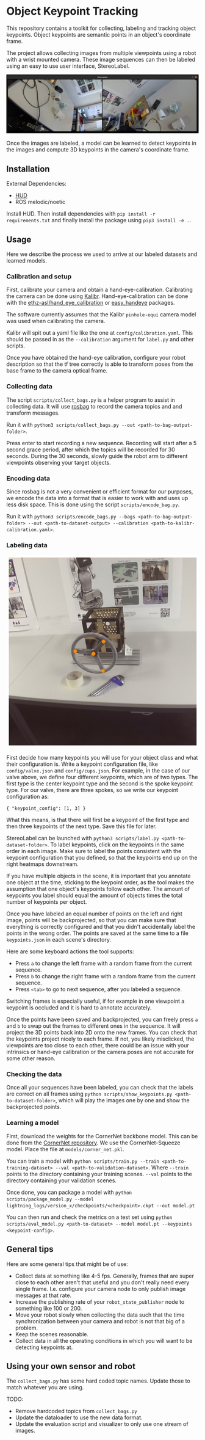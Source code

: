 # Object Keypoint Tracking

This repository contains a toolkit for collecting, labeling and tracking object keypoints. Object keypoints are semantic points in an object's coordinate frame.

The project allows collecting images from multiple viewpoints using a robot with a wrist mounted camera. These image sequences can then be labeled using an easy to use user interface, StereoLabel.

![StereoLabel keypoint labeling](assets/images/stereolabel.jpg)

Once the images are labeled, a model can be learned to detect keypoints in the images and compute 3D keypoints in the camera's coordinate frame.

## Installation

External Dependencies:
- [HUD](https://github.com/ethz-asl/hud)
- ROS melodic/noetic

Install HUD. Then install dependencies with `pip install -r requirements.txt` and finally install the package using `pip3 install -e .`.

## Usage

Here we describe the process we used to arrive at our labeled datasets and learned models.

### Calibration and setup

First, calibrate your camera and obtain a hand-eye-calibration. Calibrating the camera can be done using [Kalibr](https://github.com/ethz-asl/kalibr). Hand-eye-calibration can be done with the [ethz-asl/hand_eye_calibration](https://github.com/ethz-asl/hand_eye_calibration) or [easy_handeye](https://github.com/IFL-CAMP/easy_handeye) packages.

The software currently assumes that the Kalibr `pinhole-equi` camera model was used when calibrating the camera.

Kalibr will spit out a yaml file like the one at `config/calibration.yaml`. This should be passed in as the `--calibration` argument for `label.py` and other scripts.

Once you have obtained the hand-eye calibration, configure your robot description so that the tf tree correctly is able to transform poses from the base frame to the camera optical frame.

### Collecting data

The script `scripts/collect_bags.py` is a helper program to assist in collecting data. It will use [rosbag](http://wiki.ros.org/rosbag) to record the camera topics and and transform messages.

Run it with `python3 scripts/collect_bags.py --out <path-to-bag-output-folder>`.

Press enter to start recording a new sequence. Recording will start after a 5 second grace period, after which the topics will be recorded for 30 seconds. During the 30 seconds, slowly guide the robot arm to different viewpoints observing your target objects.

### Encoding data

Since rosbag is not a very convenient or efficient format for our purposes, we encode the data into a format that is easier to work with and uses up less disk space. This is done using the script `scripts/encode_bag.py`.

Run it with `python3 scripts/encode_bags.py --bags <path-to-bag-output-folder> --out <path-to-dataset-output> --calibration <path-to-kalibr-calibration.yaml>`.

### Labeling data

![Valve](assets/images/valve.jpg)

First decide how many keypoints you will use for your object class and what their configuration is. Write a keypoint configuration file, like `config/valve.json` and `config/cups.json`. For example, in the case of our valve above, we define four different keypoints, which are of two types. The first type is the center keypoint type and the second is the spoke keypoint type. For our valve, there are three spokes, so we write our keypoint configuration as:
```
{ "keypoint_config": [1, 3] }
```
What this means, is that there will first be a keypoint of the first type and then three keypoints of the next type. Save this file for later.

StereoLabel can be launched with `python3 scripts/label.py <path-to-dataset-folder>`. To label keypoints, click on the keypoints in the same order in each image. Make sure to label the points consistent with the keypoint configuration that you defined, so that the keypoints end up on the right heatmaps downstream.

If you have multiple objects in the scene, it is important that you annotate one object at the time, sticking to the keypoint order, as the tool makes the assumption that one object's keypoints follow each other. The amount of keypoints you label should equal the amount of objects times the total number of keypoints per object.

Once you have labeled an equal number of points on the left and right image, points will be backprojected, so that you can make sure that everything is correctly configured and that you didn't accidentally label the points in the wrong order. The points are saved at the same time to a file `keypoints.json` in each scene's directory.

Here are some keyboard actions the tool supports:
- Press `a` to change the left frame with a random frame from the current sequence.
- Press `b` to change the right frame with a random frame from the current sequence.
- Press `<tab>` to go to next sequence, after you labeled a sequence.

Switching frames is especially useful, if for example in one viewpoint a keypoint is occluded and it is hard to annotate accurately.

Once the points have been saved and backprojected, you can freely press `a` and `b` to swap out the frames to different ones in the sequence. It will project the 3D points back into 2D onto the new frames. You can check that the keypoints project nicely to each frame. If not, you likely misclicked, the viewpoints are too close to each other, there could be an issue with your intrinsics or hand-eye calibration or the camera poses are not accurate for some other reason.

### Checking the data

Once all your sequences have been labeled, you can check that the labels are correct on all frames using `python scripts/show_keypoints.py <path-to-dataset-folder>`, which will play the images one by one and show the backprojected points.

### Learning a model

First, download the weights for the CornerNet backbone model. This can be done from the [CornerNet repository](https://github.com/princeton-vl/CornerNet-Lite). We use the CornerNet-Squeeze model. Place the file at `models/corner_net.pkl`.

You can train a model with `python scripts/train.py --train <path-to-training-dataset> --val <path-to-validation-dataset>`. Where `--train` points to the directory containing your training scenes. `--val` points to the directory containing your validation scenes.

Once done, you can package a model with `python scripts/package_model.py --model lightning_logs/version_x/checkpoints/<checkpoint>.ckpt --out model.pt`

You can then run and check the metrics on a test set using `python scripts/eval_model.py <path-to-dataset> --model model.pt --keypoints <keypoint-config>`.

## General tips

Here are some general tips that might be of use:
- Collect data at something like 4-5 fps. Generally, frames that are super close to each other aren't that useful and you don't really need every single frame. I.e. configure your camera node to only publish image messages at that rate.
- Increase the publishing rate of your `robot_state_publisher` node to something like 100 or 200.
- Move your robot slowly when collecting the data such that the time synchronization between your camera and robot is not that big of a problem.
- Keep the scenes reasonable.
- Collect data in all the operating conditions in which you will want to be detecting keypoints at.


## Using your own sensor and robot

The `collect_bags.py` has some hard coded topic names. Update those to match whatever you are using.

TODO:
- Remove hardcoded topics from `collect_bags.py`
- Update the dataloader to use the new data format.
- Update the evaluation script and visualizer to only use one stream of images.

